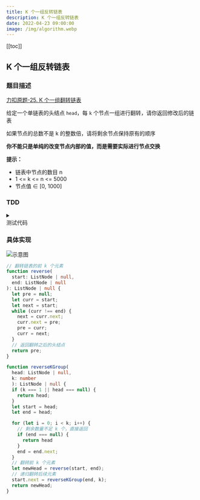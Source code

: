 ```yaml
---
title: K 个一组反转链表
description: K 个一组反转链表
date: 2022-04-23 09:00:00
image: /img/algorithm.webp
---
```


[[toc]]

## K 个一组反转链表

### 题目描述

[<div class="i-cib-leetcode"></div> 力扣原题-25. K 个一组翻转链表](https://leetcode-cn.com/problems/reverse-nodes-in-k-group/)

给定一个单链表的头结点 `head`，每 `k` 个节点一组进行翻转，请你返回修改后的链表

如果节点的总数不是 k 的整数倍，请将剩余节点保持原有的顺序

**你不能只是单纯的改变节点内部的值，而是需要实际进行节点交换**

**提示：**
- 链表中节点的数目 n
- 1 <= k <= n <= 5000
- 节点值 ∈ [0, 1000]

### TDD

<details>
  <summary class="cursor-pointer">
    <div class="inline-flex">
      <div class="i-vscode-icons-file-type-testts mr-1"></div>
      <div>测试代码</div>
    </div>
  </summary>

```ts
import { describe, expect, it } from 'vitest'

class ListNode {
  constructor(
    public val: number = 0,
    public next: ListNode | null = null
  ) {}
}

function createHelper(arr: number[]) {
  let p = new ListNode();
  const res = p;
  for (const i of arr) {
    p.next = new ListNode(i);
    p = p.next;
  }
  return res.next;
}

describe('测试用例：', () => {
  it('1', () => {
    const p = createHelper([1, 2, 3, 4, 5]);
    const res = createHelper([2, 1, 4, 3, 5]);
    expect(reverseKGroup(p, 2)).toEqual(res);
  });

  it('2', () => {
    const p = createHelper([1, 2, 3, 4, 5]);
    const res = createHelper([3, 2, 1, 4, 5]);
    expect(reverseKGroup(p, 3)).toEqual(res);
  });

  it('3', () => {
    const p = createHelper([1, 2, 3, 4, 5, 6]);
    const res = createHelper([2, 1, 4, 3, 6, 5]);
    expect(reverseKGroup(p, 2)).toEqual(res);
  });

  it('4', () => {
    const p = createHelper([1, 2, 3, 4, 5, 6]);
    expect(reverseKGroup(p, 1)).toEqual(p);
  });
});
```
  
</details>

### 具体实现

![示意图](https://labuladong.gitee.io/algo/images/kgroup/8.gif)

```ts
// 翻转链表的前 k 个元素
function reverse(
  start: ListNode | null,
  end: ListNode | null
): ListNode | null {
  let pre = null;
  let curr = start;
  let next = start;
  while (curr !== end) {
    next = curr.next;
    curr.next = pre;
    pre = curr;
    curr = next;
  }
  // 返回翻转之后的头结点
  return pre;
}

function reverseKGroup(
  head: ListNode | null,
  k: number
  ): ListNode | null {
  if (k === 1 || head === null) {
    return head;
  }
  let start = head;
  let end = head;

  for (let i = 0; i < k; i++) {
    // 剩余数量不足 k 个，直接返回
    if (end === null) {
      return head
    }
    end = end.next;
  }
  // 翻转前 k 个元素
  let newHead = reverse(start, end);
  // 递归翻转后续元素
  start.next = reverseKGroup(end, k);
  return newHead;
}
```

